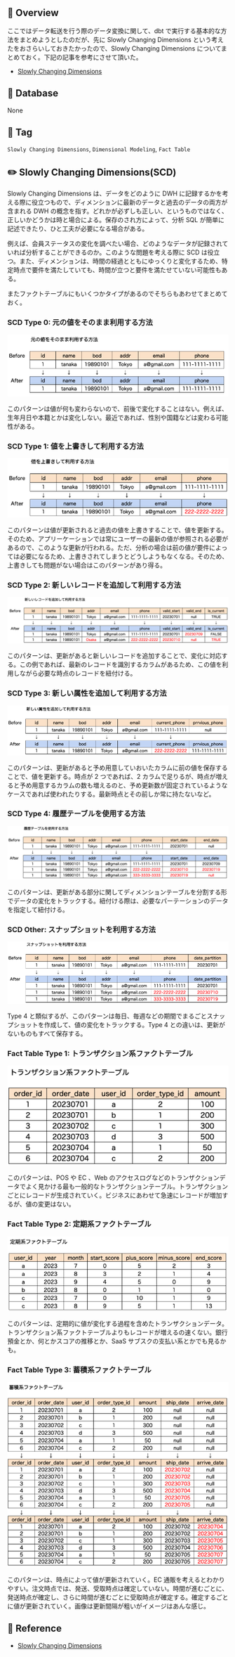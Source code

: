 ## :memo: Overview

ここではデータ転送を行う際のデータ変換に関して、dbt で実行する基本的な方法をまとめようとしたのだが、先に Slowly Changing Dimensions という考えたをおさらいしておきたかったので、Slowly Changing Dimensions についてまとめておく。下記の記事を参考にさせて頂いた。

- [Slowly Changing Dimensions](https://towardsdatascience.com/data-analysts-primer-to-slowly-changing-dimensions-d087c8327e08)

## :floppy_disk: Database

None

## :bookmark: Tag

`Slowly Changing Dimensions`, `Dimensional Modeling`, `Fact Table`

## :pencil2: Slowly Changing Dimensions(SCD)

Slowly Changing Dimensions は、データをどのように DWH に記録するかを考える際に役立つもので、ディメンションに最新のデータと過去のデータの両方が含まれる DWH の概念を指す。どれかが必ずしも正しい、というものではなく、正しいかどうかは時と場合による。保存のされ方によって、分析 SQL が簡単に記述できたり、ひと工夫が必要になる場合がある。

例えば、会員ステータスの変化を調べたい場合、どのようなデータが記録されていれば分析することができるのか。このような問題を考える際に SCD は役立つ。また、ディメンションは、時間の経過とともにゆっくりと変化するため、特定時点で要件を満たしていても、時間が立つと要件を満たせていない可能性もある。

またファクトテーブルにもいくつかタイプがあるのでそちらもあわせてまとめておく。

### SCD Type 0: 元の値をそのまま利用する方法

![](https://github.com/SugiAki1989/sql_note/blob/main/image/p122-d0.png)

このパターンは値が何も変わらないので、前後で変化することはない。例えば、生年月日や本籍とかは変化しない。最近であれば、性別や国籍などは変わる可能性がある。

### SCD Type 1: 値を上書きして利用する方法

![](https://github.com/SugiAki1989/sql_note/blob/main/image/p122-d1.png)

このパターンは値が更新されると過去の値を上書きすることで、値を更新する。そのため、アプリーケーションでは常にユーザーの最新の値が参照される必要があるので、このような更新が行われる。ただ、分析の場合は前の値が要件によっては必要になるため、上書きされてしまうとどうしようもなくなる。そのため、上書きしても問題がない場合はこのパターンがあり得る。

### SCD Type 2: 新しいレコードを追加して利用する方法

![](https://github.com/SugiAki1989/sql_note/blob/main/image/p122-d2.png)

このパターンは、更新があると新しいレコードを追加することで、変化に対応する。この例であれば、最新のレコードを識別するカラムがあるため、この値を利用しながら必要な時点のレコードを紐付ける。

### SCD Type 3: 新しい属性を追加して利用する方法

![](https://github.com/SugiAki1989/sql_note/blob/main/image/p122-d3.png)

このパターンは、更新があると予め用意していおいたカラムに前の値を保存することで、値を更新する。時点が 2 つであれば、2 カラムで足りるが、時点が増えると予め用意するカラムの数も増えるのと、予め更新数が固定されているようなケースであれば使われたりする。最新時点とその前しか常に持たないなど。

### SCD Type 4: 履歴テーブルを使用する方法

![](https://github.com/SugiAki1989/sql_note/blob/main/image/p122-d4.png)

このパターンは、更新がある部分に関してディメンションテーブルを分割する形でデータの変化をトラックする。紐付ける際は、必要なパーテーションのデータを指定して紐付ける。

### SCD Other: スナップショットを利用する方法

![](https://github.com/SugiAki1989/sql_note/blob/main/image/p122-d5.png)

Type 4 と類似するが、このパターンは毎日、毎週などの期間でまるごとスナップショットを作成して、値の変化をトラックする。Type 4 との違いは、更新がないものもすべて保存する。

### Fact Table Type 1: トランザクション系ファクトテーブル

![](https://github.com/SugiAki1989/sql_note/blob/main/image/p122-f1.png)

このパターンは、POS や EC 、Web のアクセスログなどのトランザクションデータでよく見かける最も一般的なトランザクションテーブル。トランザクションごとにレコードが生成されていく。ビジネスにあわせて急速にレコードが増加するが、値の変更はない。

### Fact Table Type 2: 定期系ファクトテーブル

![](https://github.com/SugiAki1989/sql_note/blob/main/image/p122-f2.png)

このパターンは、定期的に値が変化する過程を含めたトランザクションデータ。トランザクション系ファクトテーブルよりもレコードが増えるの速くない。銀行預金とか、何とかスコアの推移とか、SaaS サブスクの支払い系とかでも見るかも。

### Fact Table Type 3: 蓄積系ファクトテーブル

![](https://github.com/SugiAki1989/sql_note/blob/main/image/p122-f3.png)

このパターンは、時点によって値が更新されていく。EC 通販を考えるとわかりやすい。注文時点では、発送、受取時点は確定していない。時間が進むごとに、発送時点が確定し、さらに時間が進むごとに受取時点が確定する。確定するごとに値が更新されていく。画像は更新間隔が粗いがイメージはあんな感じ。

## :closed_book: Reference

- [Slowly Changing Dimensions](https://towardsdatascience.com/data-analysts-primer-to-slowly-changing-dimensions-d087c8327e08)

